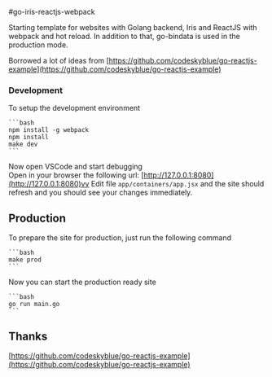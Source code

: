 #go-iris-reactjs-webpack

Starting template for websites with Golang backend, Iris and ReactJS with webpack and hot reload. In addition to that, go-bindata is used in the production mode.

Borrowed a lot of ideas from [https://github.com/codeskyblue/go-reactjs-example](https://github.com/codeskyblue/go-reactjs-example)

### Development
To setup the development environment

    ```bash
    npm install -g webpack
	npm install
	make dev
    ```

Now open VSCode and start debugging  
Open in your browser the following url: [http://127.0.0.1:8080](http://127.0.0.1:8080)vv
Edit file `app/containers/app.jsx` and the site should refresh and you should see your changes immediately.

## Production
To prepare the site for production, just run the following command

    ```bash
	make prod
    ```

Now you can start the production ready site

    ```bash
	go run main.go
    ```

## Thanks

[https://github.com/codeskyblue/go-reactjs-example](https://github.com/codeskyblue/go-reactjs-example)